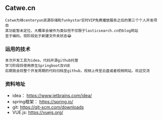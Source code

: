 ##  Catwe.cn  
    Catwe为继centeryun资源存储和funkystar实时VIP免费播放服务之后的第三个个人开发项目  
    其功能暂未定位，大概率会被作为类似但不仅限于lasticsearch.cn的blog网站  
    至于编码，现阶段处于新建文件夹状态😂  
###  运用的技术  
    本次开发工具为idea，代码开源github托管  
    学习阶段将使用原生Springboot及VUE  
    后期我会将整个开发周期的代码归档至github，视频上传至云盘或者视频网站，欢迎交流  
###  资料地址  
  * idea：      https://www.jetbrains.com/idea/     
  *  spring框架： https://spring.io/  
  *  git:        https://git-scm.com/downloads  
  * VUE.js:     https://vuejs.org/  

    